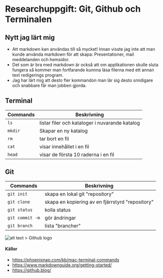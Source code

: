 # Researchuppgift: Git, Github och Terminalen


## Nytt jag lärt mig
- Att markdown kan användas till så mycket! Innan visste jag inte att man kunde använda markdown för att skapa:
Presentationer, mail meddelanden och hemsidor.
- Det som är bra med markdown är också att om applikationen skulle sluta fungera så kommer man fortfarande kunnna
läsa filerna med ett annan text redigerings program. 
- Jag har lärt mig att desto fler kommandon man lär sig desto smidigare och snabbare får man jobben gjorda.

## Terminal
| Commands | Beskrivning |
|---|---|
| `ls`    | listar filer och kataloger i nuvarande katalog |
| `mkdir` | Skapar en ny katalog |
| `rm`    | tar bort en fil |
| `cat`   | visar innehållet i en fil |
| `head`  | visar de första 10 raderna i en fil |


## Git 
| Commands | Beskrivning |
|---|---|
| `git init` | skapa en lokal git "repository" |
| `git clone` | skapa en kopiering av en fjärrstyrd "repository" |
| `git status` | kolla status |
| `git commit -m` | gör ändringar |
| `git branch` | lista "brancher" |


 
![alt text](https://github.blog/wp-content/uploads/2023/10/Enterprise-LightMode-4.png?w=1200) > Github logo


#### Källor
- https://phoenixnap.com/kb/mac-terminal-commands
- https://www.markdownguide.org/getting-started/
- https://github.blog/
